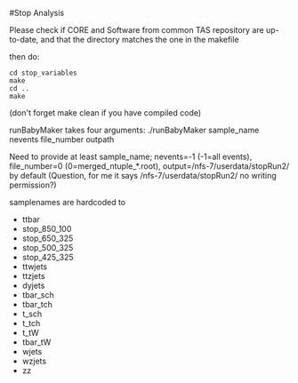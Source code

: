#Stop Analysis

Please check if CORE and Software from common TAS repository are up-to-date,
and that the directory matches the one in the makefile

then do:
```
cd stop_variables
make
cd ..
make
```

(don't forget make clean if you have compiled code)

runBabyMaker takes four arguments: ./runBabyMaker sample_name nevents file_number outpath

Need to provide at least sample_name; nevents=-1 (-1=all events), file_number=0 (0=merged_ntuple_*.root), output=/nfs-7/userdata/stopRun2/  by default
(Question, for me it says /nfs-7/userdata/stopRun2/ no writing permission?)

samplenames are hardcoded to
* ttbar
* stop_850_100
* stop_650_325
* stop_500_325
* stop_425_325
* ttwjets
* ttzjets
* dyjets
* tbar_sch
* tbar_tch
* t_sch
* t_tch
* t_tW
* tbar_tW
* wjets
* wzjets
* zz